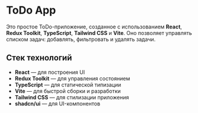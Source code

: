 # ToDo App

Это простое ToDo-приложение, созданное с использованием **React**, **Redux Toolkit**, **TypeScript**, **Tailwind CSS** и **Vite**. Оно позволяет управлять списком задач: добавлять, фильтровать и удалять задачи.

## Стек технологий

- **React** — для построения UI
- **Redux Toolkit** — для управления состоянием
- **TypeScript** — для статической типизации
- **Vite** — для быстрой сборки и разработки
- **Tailwind CSS** — для стилизации приложения
- **shadcn/ui** — для UI-компонентов
